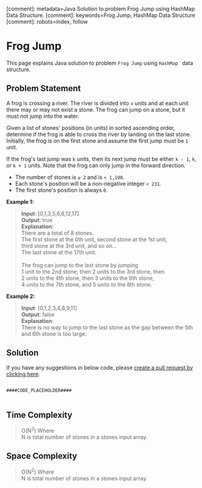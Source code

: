 [comment]: metadata=Java Solution to problem Frog Jump using HashMap Data Structure.
[comment]: keywords=Frog Jump, HashMap Data Structure
[comment]: robots=index, follow


<h1>Frog Jump</h1>
<p>
This page explains Java solution to problem <code class="inline">Frog Jump</code> using <code class="inline">HashMap </code> data structure.
</p>


<h2 class="heading">Problem Statement</h2>
<p>
A frog is crossing a river. The river is divided into <code class="inline">x</code> units and at each unit there may or may not exist a stone. The frog can jump on a stone, but it must not jump into the water.
</p>
<p>
Given a list of stones' positions (in units) in sorted ascending order, determine if the frog is able to cross the river by landing on the last stone. Initially, the frog is on the first stone and assume the first jump must be <code class="inline">1</code> unit.
</p>
<p>
If the frog's last jump was <code class="inline">k</code> units, then its next jump must be either <code class="inline">k - 1</code>, <code class="inline">k</code>, or <code class="inline">k + 1</code> units. Note that the frog can only jump in the forward direction.
</p>

<ul>
<li>The number of stones is <code class="inline">≥ 2</code> and is <code class="inline">< 1,100</code>.</li>
<li>Each stone's position will be a non-negative integer <code class="inline">< 231</code>.</li>
<li>The first stone's position is always <code class="inline">0</code>.</li>
</ul>

<b>Example 1:</b>
<blockquote>
<p>
<b>Input</b>: [0,1,3,5,6,8,12,17]<br/>
<b>Output</b>: true<br/>
<b>Explanation</b>: <br/>
There are a total of 8 stones. <br />
The first stone at the 0th unit, second stone at the 1st unit,<br />
third stone at the 3rd unit, and so on...<br />
The last stone at the 17th unit.<br />
<br />
The frog can jump to the last stone by jumping <br />
1 unit to the 2nd stone, then 2 units to the 3rd stone, then <br />
2 units to the 4th stone, then 3 units to the 6th stone, <br />
4 units to the 7th stone, and 5 units to the 8th stone.<br />
</p>
</blockquote>

<b>Example 2:</b>
<blockquote>
<p>
<b>Input</b>: [0,1,2,3,4,8,9,11]<br/>
<b>Output</b>: false <br/>
<b>Explanation</b>: <br />
There is no way to jump to the last stone as the gap between the 5th and 6th stone is too large.<br/>
</p>
</blockquote>


<h2 class="heading">Solution</h2>
If you have any suggestions in below code, please <a href="####LINK_PLACEHOLDER####" target="_blank" rel="noopener noreferrer" class="absolute">create a pull request by clicking here</a>.
<pre>
<code class="language-java">
####CODE_PLACEHOLDER####
</code>
</pre>


<h2 class="heading">Time Complexity</h2>
<blockquote>
<p>
O(N<sup>2</sup>) Where <br />
N is total number of stones in a stones input array.
</p>
</blockquote>


<h2 class="heading">Space Complexity</h2>
<blockquote>
<p>
O(N<sup>2</sup>) Where <br/>
N is total number of stones in a stones input array.
</p>
</blockquote>